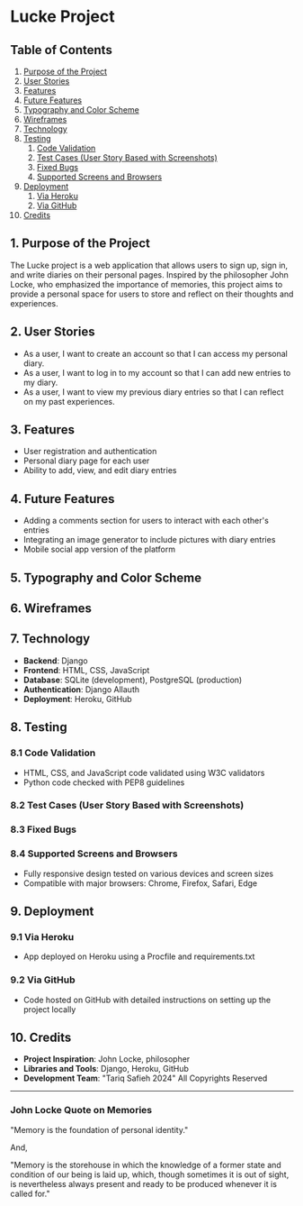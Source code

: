 # Lucke Project

## Table of Contents
1. [Purpose of the Project](#1-purpose-of-the-project)
2. [User Stories](#2-user-stories)
3. [Features](#3-features)
4. [Future Features](#4-future-features)
5. [Typography and Color Scheme](#5-typography-and-color-scheme)
6. [Wireframes](#6-wireframes)
7. [Technology](#7-technology)
8. [Testing](#8-testing)
    1. [Code Validation](#81-code-validation)
    2. [Test Cases (User Story Based with Screenshots)](#82-test-cases-user-story-based-with-screenshots)
    3. [Fixed Bugs](#83-fixed-bugs)
    4. [Supported Screens and Browsers](#84-supported-screens-and-browsers)
9. [Deployment](#9-deployment)
    1. [Via Heroku](#91-via-heroku)
    2. [Via GitHub](#92-via-github)
10. [Credits](#10-credits)

## 1. Purpose of the Project
The Lucke project is a web application that allows users to sign up, sign in, and write diaries on their personal pages. Inspired by the philosopher John Locke, who emphasized the importance of memories, this project aims to provide a personal space for users to store and reflect on their thoughts and experiences.

## 2. User Stories
- As a user, I want to create an account so that I can access my personal diary.
- As a user, I want to log in to my account so that I can add new entries to my diary.
- As a user, I want to view my previous diary entries so that I can reflect on my past experiences.

## 3. Features
- User registration and authentication
- Personal diary page for each user
- Ability to add, view, and edit diary entries

## 4. Future Features
- Adding a comments section for users to interact with each other's entries
- Integrating an image generator to include pictures with diary entries
- Mobile social app version of the platform

## 5. Typography and Color Scheme


## 6. Wireframes


## 7. Technology
- **Backend**: Django
- **Frontend**: HTML, CSS, JavaScript
- **Database**: SQLite (development), PostgreSQL (production)
- **Authentication**: Django Allauth
- **Deployment**: Heroku, GitHub

## 8. Testing

### 8.1 Code Validation
- HTML, CSS, and JavaScript code validated using W3C validators
- Python code checked with PEP8 guidelines

### 8.2 Test Cases (User Story Based with Screenshots)


### 8.3 Fixed Bugs

### 8.4 Supported Screens and Browsers
- Fully responsive design tested on various devices and screen sizes
- Compatible with major browsers: Chrome, Firefox, Safari, Edge

## 9. Deployment

### 9.1 Via Heroku
- App deployed on Heroku using a Procfile and requirements.txt

### 9.2 Via GitHub
- Code hosted on GitHub with detailed instructions on setting up the project locally

## 10. Credits
- **Project Inspiration**: John Locke, philosopher
- **Libraries and Tools**: Django, Heroku, GitHub
- **Development Team**: "Tariq Safieh 2024" All Copyrights Reserved

---

### John Locke Quote on Memories
"Memory is the foundation of personal identity."

And,

"Memory is the storehouse in which the knowledge of a former state and condition of our being is laid up, which, though sometimes it is out of sight, is nevertheless always present and ready to be produced whenever it is called for."





